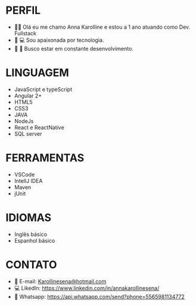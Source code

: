 # PERFIL

- :woman_technologist: Olá eu me chamo Anna Karolline e estou a 1 ano atuando como Dev. Fullstack 
- :heartbeat: 	:computer: Sou apaixonada por tecnologia.
- :briefcase: :mag_right:	 Busco estar em constante desenvolvimento.  


# LINGUAGEM 	

- JavaScript e typeScript
- Angular 2+
- HTML5
- CSS3
- JAVA
- NodeJs
- React e ReactNative
- SQL server

# FERRAMENTAS

- VSCode
- IntellJ IDEA
- Maven 
- jUnit 

# IDIOMAS 

- Inglês básico
- Espanhol básico 

# CONTATO

- :e-mail: E-mail: Karollinesena@hotmail.com 
- :computer: LikedIn: https://www.linkedin.com/in/annakarollinesena/
- :iphone: Whatsapp: https://api.whatsapp.com/send?phone=5565981134772
